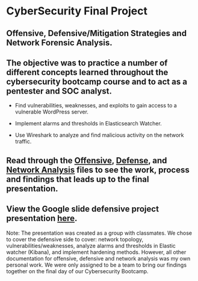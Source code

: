 # CyberSecurity Final Project
## Offensive, Defensive/Mitigation Strategies and Network Forensic Analysis.

## The objective was to practice a number of different concepts learned throughout the cybersecurity bootcamp course and to act as a pentester and SOC analyst. 

- Find vulnerabilities, weaknesses, and exploits to gain access to a vulnerable WordPress server.

- Implement alarms and thresholds in Elasticsearch Watcher.

- Use Wireshark to analyze and find malicious activity on the network traffic.

## Read through the [Offensive](https://github.com/Juan-byte-megabyte/Rice-CyberSecurity-FinalProject/blob/21752aa38b96050bb0d921fddeb69eba76436973/Offensive.md), [Defense](https://github.com/Juan-byte-megabyte/Rice-CyberSecurity-FinalProject/blob/21752aa38b96050bb0d921fddeb69eba76436973/Defensive.md), and [Network Analysis](https://github.com/Juan-byte-megabyte/Rice-CyberSecurity-FinalProject/blob/21752aa38b96050bb0d921fddeb69eba76436973/Network%20Analysis.md)  files to see the work, process and findings that leads up to the final presentation.

## View the Google slide defensive project presentation [here](https://docs.google.com/presentation/d/1AIQkgs8JS7T9u3lxf8CfSoZSuVxXM0iFDlav2uM1AVg/edit?usp=sharing).

Note: The presentation was created as a group with classmates. We chose to cover the defensive side to cover: network topology, vulnerabilities/weaknesses, analyze alarms and thresholds in Elastic watcher (Kibana), and implement hardening methods. However, all other documentation for offensive, defensive and network analysis was my own personal work. We were only assigned to be a team to bring our findings together on the final day of our Cybersecurity Bootcamp.
